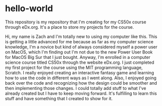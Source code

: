 # hello-world
This repository is my repository that I'm creating for my CS50x course through eDx.org. It's a place to store my projects for the course.

Hi, my name is Zach and I'm totally new to using my computer like this. This is getting a little advanced for me because as far as my computer science knowledge, I'm a novice but kind of always considered myself a power user on MacOS, which I'm finding out I'm not due to the new Power User Book for MacOS Big Sur that I just bought. Anyway, I'm enrolled in a computer science course titled CS50x through the website eDx.org. I just completed my first project for the course using the MIT programming language, Scratch. I really enjoyed creating an interactive fantasy game and learning how to use the code in different ways as I went along. Also, I enjoyed going back over the code and recognizing how the design could be smoother and then implementing those changes. I could totally add stuff to what I've already created but I have to keep moving forward. It's fulfilling to learn this stuff and have something that I created to show for it. 
